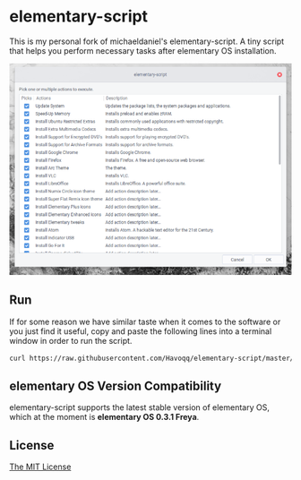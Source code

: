 # elementary-script

This is my personal fork of michaeldaniel's elementary-script. A tiny script that helps you perform necessary tasks after elementary OS installation.

![Screenshot](https://raw.githubusercontent.com/Havoqq/elementary-script/master/Screenshot.png)

## Run

If for some reason we have similar taste when it comes to the software or you just find it useful, copy and paste the following lines into a terminal window in order to run the script.

```bash
curl https://raw.githubusercontent.com/Havoqq/elementary-script/master/elementary-script.sh > /tmp/elementary-script.sh && chmod +x /tmp/elementary-script.sh && /tmp/elementary-script.sh
```

## elementary OS Version Compatibility

elementary-script supports the latest stable version of elementary OS, which at the moment is **elementary OS 0.3.1 Freya**.

## License

[The MIT License](http://ylrxeidx.mit-license.org/ "The MIT License")
